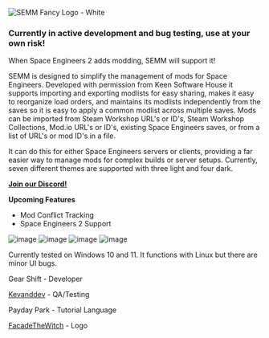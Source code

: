 
![SEMM Fancy Logo - White](https://github.com/user-attachments/assets/d207fec1-080c-4f72-a8c0-2453f303a71a)

### Currently in active development and bug testing, use at your own risk!

When Space Engineers 2 adds modding, SEMM will support it!

SEMM is designed to simplify the management of mods for Space Engineers. Developed with permission from Keen Software House it supports importing and exporting modlists for easy sharing, makes it easy to reorganize load orders, and maintains its modlists independently from the saves so it is easy to apply a common modlist across multiple saves. Mods can be imported from Steam Workshop URL's or ID's, Steam Workshop Collections, Mod.io URL's or ID's, existing Space Engineers saves, or from a list of URL's or mod ID's in a file.

It can do this for either Space Engineers servers or clients, providing a far easier way to manage mods for complex builds or server setups. Currently, seven different themes are supported with three light and four dark.

**[Join our Discord!](https://discord.gg/RgXEUFhnwm)**

**Upcoming Features**
* Mod Conflict Tracking
* Space Engineers 2 Support

![image](https://github.com/user-attachments/assets/924d4329-8b38-4b85-9306-5459763f7aed)
![image](https://github.com/user-attachments/assets/59a67789-0c50-4cfb-9611-663cdaff192a)
![image](https://github.com/user-attachments/assets/267cbbf9-a457-4dbc-b863-f23a741b02ae)
![image](https://github.com/user-attachments/assets/1bf74be1-b2f1-44b9-a855-7d6029de2caa)



Currently tested on Windows 10 and 11. It functions with Linux but there are minor UI bugs.

Gear Shift - Developer

[Kevanddev](https://github.com/Kevanddev) - QA/Testing

Payday Park - Tutorial Language

[FacadeTheWitch](https://facadethewitch.com) - Logo
